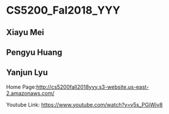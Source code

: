 # CS5200_Fal2018_YYY
## Xiayu Mei
## Pengyu Huang
## Yanjun Lyu

Home Page:http://cs5200fall2018yyy.s3-website.us-east-2.amazonaws.com/

Youtube Link: https://www.youtube.com/watch?v=v5s_PGiWjv8
